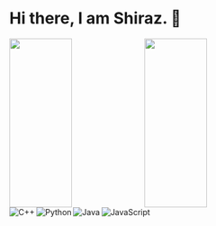 # Hi there, I am Shiraz. 👋

<a href="#"><img align="left" width="47%" height="300px" src="https://github-readme-stats.vercel.app/api?username=TrendsetterShiraz&show_icons=true&theme=midnight-purple" /></a>
<a href="#"><img align="left" width="47%" height="300px" src="https://github-readme-stats.vercel.app/api/top-langs/?username=TrendsetterShiraz&layout=compact&theme=midnight-purple" /></a>

<a href="#"><img align="left" alt="C++" src="https://img.shields.io/badge/c++-%2300599C.svg?style=for-the-badge&logo=c%2B%2B&logoColor=white" /></a>
<a href="#"><img align="left" alt="Python" src="https://img.shields.io/badge/python-3670A0?style=for-the-badge&logo=python&logoColor=ffdd54" /></a>
<a href="#"><img align="left" alt="Java" src="https://img.shields.io/badge/java-%23ED8B00.svg?style=for-the-badge&logo=java&logoColor=white" /></a>
<a href="#"><img align="left" alt="JavaScript" src="https://img.shields.io/badge/javascript-%23323330.svg?style=for-the-badge&logo=javascript&logoColor=%23F7DF1E" /></a>




<!--
**TrendsetterShiraz/TrendsetterShiraz** is a ✨ _special_ ✨ repository because its `README.md` (this file) appears on your GitHub profile.

Here are some ideas to get you started:

- 🔭 I’m currently working on ...
- 🌱 I’m currently learning ...
- 👯 I’m looking to collaborate on ...
- 🤔 I’m looking for help with ...
- 💬 Ask me about ...
- 📫 How to reach me: ...
- 😄 Pronouns: ...
- ⚡ Fun fact: ...
-->
